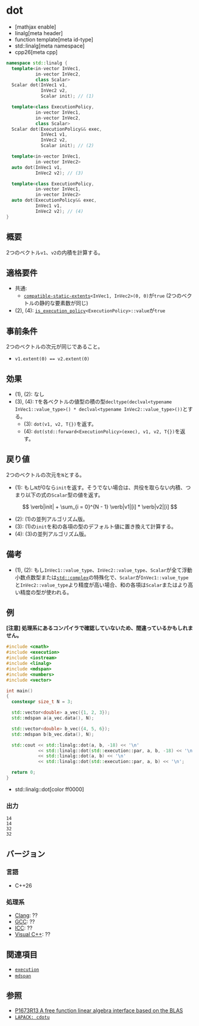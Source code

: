 # dot

* [mathjax enable]
* linalg[meta header]
* function template[meta id-type]
* std::linalg[meta namespace]
* cpp26[meta cpp]


```cpp
namespace std::linalg {
  template<in-vector InVec1,
           in-vector InVec2,
           class Scalar>
  Scalar dot(InVec1 v1,
             InVec2 v2,
             Scalar init); // (1)

  template<class ExecutionPolicy,
           in-vector InVec1,
           in-vector InVec2,
           class Scalar>
  Scalar dot(ExecutionPolicy&& exec,
             InVec1 v1,
             InVec2 v2,
             Scalar init); // (2)

  template<in-vector InVec1,
           in-vector InVec2>
  auto dot(InVec1 v1,
           InVec2 v2); // (3)

  template<class ExecutionPolicy,
           in-vector InVec1,
           in-vector InVec2>
  auto dot(ExecutionPolicy&& exec,
           InVec1 v1,
           InVec2 v2); // (4)
}
```

## 概要
2つのベクトル`v1`、`v2`の内積を計算する。


## 適格要件
- 共通:
    + [`compatible-static-extents`](compatible-static-extents.md)`<InVec1, InVec2>(0, 0)`が`true` (2つのベクトルの静的な要素数が同じ)
- (2), (4): [`is_execution_policy`](/reference/execution/is_execution_policy.md)`<ExecutionPolicy>::value`が`true`


## 事前条件
2つのベクトルの次元が同じであること。

- `v1.extent(0) == v2.extent(0)`


## 効果
- (1), (2): なし
- (3), (4): `T`を各ベクトルの値型の積の型`decltype(declval<typename InVec1::value_type>() * declval<typename InVec2::value_type>())`とする。
    + (3): `dot(v1, v2, T{})`を返す。
    + (4): `dot(std::forward<ExecutionPolicy>(exec), v1, v2, T{})`を返す。


## 戻り値
2つのベクトルの次元を`N`とする。

- (1): もし`N`が0なら`init`を返す。そうでない場合は、共役を取らない内積、つまり以下の式の`Scalar`型の値を返す。

$$
\verb|init| + \sum_{i = 0}^{N - 1} \verb|v1|[i] * \verb|v2|[i]
$$

- (2): (1)の並列アルゴリズム版。
- (3): (1)の`init`を和の各項の型のデフォルト値に置き換えて計算する。
- (4): (3)の並列アルゴリズム版。


## 備考
- (1), (2): もし`InVec1::value_type`、`InVec2::value_type`、`Scalar`が全て浮動小数点数型または[`std::complex`](/reference/complex/complex.md)の特殊化で、`Scalar`が`InVec1::value_type`と`InVec2::value_type`より精度が高い場合、和の各項は`Scalar`またはより高い精度の型が使われる。


## 例
**[注意] 処理系にあるコンパイラで確認していないため、間違っているかもしれません。**

```cpp example
#include <cmath>
#include <execution>
#include <iostream>
#include <linalg>
#include <mdspan>
#include <numbers>
#include <vector>

int main()
{
  constexpr size_t N = 3;

  std::vector<double> a_vec({1, 2, 3});
  std::mdspan a(a_vec.data(), N);

  std::vector<double> b_vec({4, 5, 6});
  std::mdspan b(b_vec.data(), N);

  std::cout << std::linalg::dot(a, b, -18) << '\n'                      // (1)
            << std::linalg::dot(std::execution::par, a, b, -18) << '\n' // (2)
            << std::linalg::dot(a, b) << '\n'                                // (3)
            << std::linalg::dot(std::execution::par, a, b) << '\n';          // (4)

  return 0;
}
```
* std::linalg::dot[color ff0000]


### 出力
```
14
14
32
32
```


## バージョン
### 言語
- C++26

### 処理系
- [Clang](/implementation.md#clang): ??
- [GCC](/implementation.md#gcc): ??
- [ICC](/implementation.md#icc): ??
- [Visual C++](/implementation.md#visual_cpp): ??


## 関連項目
- [`execution`](/reference/execution.md)
- [`mdspan`](/reference/mdspan.md)


## 参照
- [P1673R13 A free function linear algebra interface based on the BLAS](https://www.open-std.org/jtc1/sc22/wg21/docs/papers/2023/p1673r13.html)
- [`LAPACK: cdotu`](https://netlib.org/lapack/explore-html/d1/dcc/group__dot_ga2cce681b6aed3728b893a555b3bee55c.html#ga2cce681b6aed3728b893a555b3bee55c)
